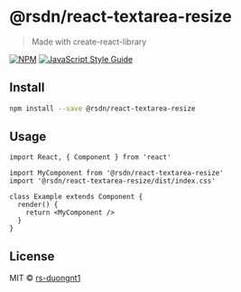 # @rsdn/react-textarea-resize

> Made with create-react-library

[![NPM](https://img.shields.io/npm/v/@rsdn/react-textarea-resize.svg)](https://www.npmjs.com/package/@rsdn/react-textarea-resize) [![JavaScript Style Guide](https://img.shields.io/badge/code_style-standard-brightgreen.svg)](https://standardjs.com)

## Install

```bash
npm install --save @rsdn/react-textarea-resize
```

## Usage

```tsx
import React, { Component } from 'react'

import MyComponent from '@rsdn/react-textarea-resize'
import '@rsdn/react-textarea-resize/dist/index.css'

class Example extends Component {
  render() {
    return <MyComponent />
  }
}
```

## License

MIT © [rs-duongnt1](https://github.com/rs-duongnt1)
